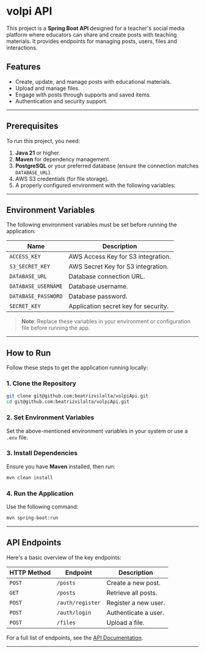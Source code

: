 
# volpi API

This project is a **Spring Boot API** designed for a teacher's social media platform where educators can share and create posts with teaching materials. It provides endpoints for managing posts, users, files and interactions.

## Features

- Create, update, and manage posts with educational materials.
- Upload and manage files.
- Engage with posts through supports and saved items.
- Authentication and security support.

---

## Prerequisites

To run this project, you need:

1. **Java 21** or higher.
2. **Maven** for dependency management.
3. **PostgreSQL** or your preferred database (ensure the connection matches `DATABASE_URL`).
4. AWS S3 credentials (for file storage).
5. A properly configured environment with the following variables:

---

## Environment Variables

The following environment variables must be set before running the application:

| Name                  | Description                           |
|-----------------------|---------------------------------------|
| `ACCESS_KEY`          | AWS Access Key for S3 integration.   |
| `S3_SECRET_KEY`       | AWS Secret Key for S3 integration.   |
| `DATABASE_URL`        | Database connection URL.             |
| `DATABASE_USERNAME`   | Database username.                   |
| `DATABASE_PASSWORD`   | Database password.                   |
| `SECRET_KEY`          | Application secret key for security. |

> **Note**: Replace these variables in your environment or configuration file before running the app.

---

## How to Run

Follow these steps to get the application running locally:

### 1. Clone the Repository
```bash
git clone git@github.com:beatrizvilalta/volpiApi.git
cd git@github.com:beatrizvilalta/volpiApi.git
```

### 2. Set Environment Variables
Set the above-mentioned environment variables in your system or use a `.env` file.

### 3. Install Dependencies
Ensure you have **Maven** installed, then run:
```bash
mvn clean install
```

### 4. Run the Application
Use the following command:
```bash
mvn spring-boot:run
```

---

## API Endpoints

Here's a basic overview of the key endpoints:

| HTTP Method | Endpoint         | Description                     |
|-------------|------------------|---------------------------------|
| `POST`      | `/posts`         | Create a new post.             |
| `GET`       | `/posts`         | Retrieve all posts.            |
| `POST`      | `/auth/register` | Register a new user.           |
| `POST`      | `/auth/login`    | Authenticate a user.           |
| `POST`      | `/files`         | Upload a file.                 |

For a full list of endpoints, see the [API Documentation](https://volpi-api-ec9e2c714aa7.herokuapp.com/swagger-ui/index.html).

---